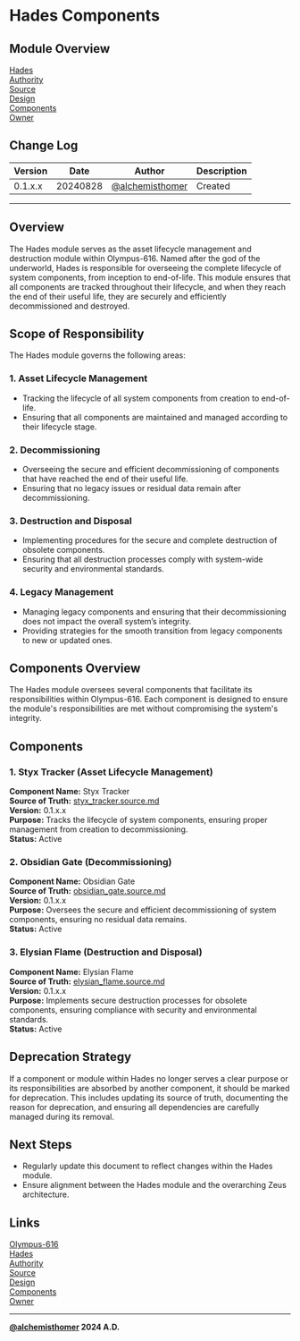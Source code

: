 # Hades Components

## Module Overview
[Hades](README.md)  
[Authority](../zeus/zeus.components.md)  
[Source](hades.source.md)  
[Design](hades.design.md)  
[Components](hades.components.md)  
[Owner](https://github.com/alchemisthomer)  

## Change Log

| Version   | Date       | Author                                                   | Description   |
|-----------|------------|----------------------------------------------------------|---------------|
| 0.1.x.x   | 20240828   | [@alchemisthomer](https://github.com/alchemisthomer)     | Created       

---

## Overview

The Hades module serves as the asset lifecycle management and destruction module within Olympus-616. Named after the god of the underworld, Hades is responsible for overseeing the complete lifecycle of system components, from inception to end-of-life. This module ensures that all components are tracked throughout their lifecycle, and when they reach the end of their useful life, they are securely and efficiently decommissioned and destroyed.

## Scope of Responsibility

The Hades module governs the following areas:

### 1. **Asset Lifecycle Management**
   - Tracking the lifecycle of all system components from creation to end-of-life.
   - Ensuring that all components are maintained and managed according to their lifecycle stage.

### 2. **Decommissioning**
   - Overseeing the secure and efficient decommissioning of components that have reached the end of their useful life.
   - Ensuring that no legacy issues or residual data remain after decommissioning.

### 3. **Destruction and Disposal**
   - Implementing procedures for the secure and complete destruction of obsolete components.
   - Ensuring that all destruction processes comply with system-wide security and environmental standards.

### 4. **Legacy Management**
   - Managing legacy components and ensuring that their decommissioning does not impact the overall system’s integrity.
   - Providing strategies for the smooth transition from legacy components to new or updated ones.

## Components Overview

The Hades module oversees several components that facilitate its responsibilities within Olympus-616. Each component is designed to ensure the module's responsibilities are met without compromising the system's integrity.

## Components

### 1. Styx Tracker (Asset Lifecycle Management)
   **Component Name:** Styx Tracker  
   **Source of Truth:** [styx_tracker.source.md](../hades/styx_tracker.source.md)  
   **Version:** 0.1.x.x  
   **Purpose:** Tracks the lifecycle of system components, ensuring proper management from creation to decommissioning.  
   **Status:** Active

### 2. Obsidian Gate (Decommissioning)
   **Component Name:** Obsidian Gate  
   **Source of Truth:** [obsidian_gate.source.md](../hades/obsidian_gate.source.md)  
   **Version:** 0.1.x.x  
   **Purpose:** Oversees the secure and efficient decommissioning of system components, ensuring no residual data remains.  
   **Status:** Active

### 3. Elysian Flame (Destruction and Disposal)
   **Component Name:** Elysian Flame  
   **Source of Truth:** [elysian_flame.source.md](../hades/elysian_flame.source.md)  
   **Version:** 0.1.x.x  
   **Purpose:** Implements secure destruction processes for obsolete components, ensuring compliance with security and environmental standards.  
   **Status:** Active

## Deprecation Strategy

If a component or module within Hades no longer serves a clear purpose or its responsibilities are absorbed by another component, it should be marked for deprecation. This includes updating its source of truth, documenting the reason for deprecation, and ensuring all dependencies are carefully managed during its removal.

## Next Steps

- Regularly update this document to reflect changes within the Hades module.
- Ensure alignment between the Hades module and the overarching Zeus architecture.

## Links
[Olympus-616](../../README.md)  
[Hades](README.md)  
[Authority](https://github.com/alchemisthomer)  
[Source](hades.source.md)  
[Design](hades.design.md)  
[Components](hades.components.md)  
[Owner](https://github.com/alchemisthomer)
***
**[@alchemisthomer](https://github.com/alchemisthomer)
2024 A.D.**
